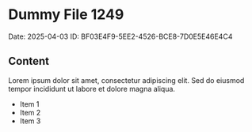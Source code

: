 # Dummy File 1249

Date: 2025-04-03
ID: BF03E4F9-5EE2-4526-BCE8-7D0E5E46E4C4

## Content

Lorem ipsum dolor sit amet, consectetur adipiscing elit.
Sed do eiusmod tempor incididunt ut labore et dolore magna aliqua.

* Item 1
* Item 2
* Item 3

